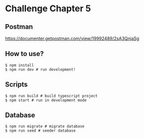 # Challenge Chapter 5 
## Postman
https://documenter.getpostman.com/view/19992489/2sA3QnjaSg

## How to use?

```
$ npm install
$ npm run dev # run development!
```

## Scripts

```
$ npm run build # build typescript project
$ npm start # run in development mode
```

## Database

```
$ npm run migrate # migrate database
$ npm run seed # seeder database
```
